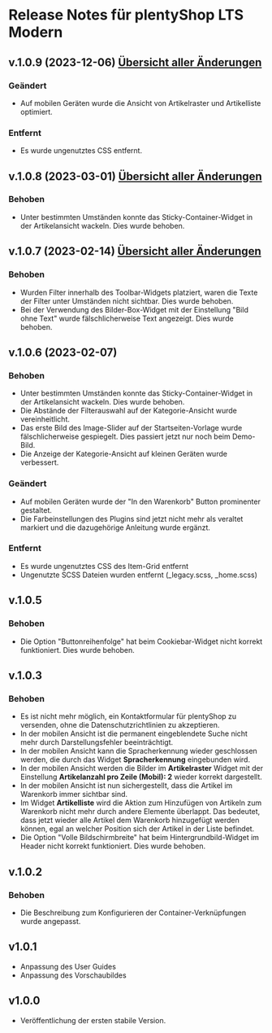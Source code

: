 # Release Notes für plentyShop LTS Modern

## v.1.0.9 (2023-12-06) <a href="https://github.com/plentymarkets/plugin-plentyshop-lts-modern/compare/1.0.8...1.0.9" target="_blank" rel="noopener"><b>Übersicht aller Änderungen</b></a>

### Geändert

- Auf mobilen Geräten wurde die Ansicht von Artikelraster und Artikelliste optimiert.

### Entfernt

- Es wurde ungenutztes CSS entfernt.

## v.1.0.8 (2023-03-01) <a href="https://github.com/plentymarkets/plugin-plentyshop-lts-modern/compare/1.0.7...1.0.8" target="_blank" rel="noopener"><b>Übersicht aller Änderungen</b></a>

### Behoben

- Unter bestimmten Umständen konnte das Sticky-Container-Widget in der Artikelansicht wackeln. Dies wurde behoben.

## v.1.0.7 (2023-02-14) <a href="https://github.com/plentymarkets/plugin-plentyshop-lts-modern/compare/1.0.6...1.0.7" target="_blank" rel="noopener"><b>Übersicht aller Änderungen</b></a>

### Behoben

- Wurden Filter innerhalb des Toolbar-Widgets platziert, waren die Texte der Filter unter Umständen nicht sichtbar. Dies wurde behoben.
- Bei der Verwendung des Bilder-Box-Widget mit der Einstellung "Bild ohne Text" wurde fälschlicherweise Text angezeigt. Dies wurde behoben.

## v.1.0.6 (2023-02-07)

### Behoben

- Unter bestimmten Umständen konnte das Sticky-Container-Widget in der Artikelansicht wackeln. Dies wurde behoben.
- Die Abstände der Filterauswahl auf der Kategorie-Ansicht wurde vereinheitlicht.
- Das erste Bild des Image-Slider auf der Startseiten-Vorlage wurde fälschlicherweise gespiegelt. Dies passiert jetzt nur noch beim Demo-Bild.
- Die Anzeige der Kategorie-Ansicht auf kleinen Geräten wurde verbessert.

### Geändert

- Auf mobilen Geräten wurde der "In den Warenkorb" Button prominenter gestaltet.
- Die Farbeinstellungen des Plugins sind jetzt nicht mehr als veraltet markiert und die dazugehörige Anleitung wurde ergänzt.

### Entfernt

- Es wurde ungenutztes CSS des Item-Grid entfernt
- Ungenutzte SCSS Dateien wurden entfernt (_legacy.scss, _home.scss)

## v.1.0.5

### Behoben

- Die Option "Buttonreihenfolge" hat beim Cookiebar-Widget nicht korrekt funktioniert. Dies wurde behoben.

## v.1.0.3

### Behoben

- Es ist nicht mehr möglich, ein Kontaktformular für plentyShop zu versenden, ohne die Datenschutzrichtlinien zu akzeptieren.
- In der mobilen Ansicht ist die permanent eingeblendete Suche nicht mehr durch Darstellungsfehler beeinträchtigt.
- In der mobilen Ansicht kann die Spracherkennung wieder geschlossen werden, die durch das Widget **Spracherkennung** eingebunden wird.
- In der mobilen Ansicht werden die Bilder im **Artikelraster** Widget mit der Einstellung **Artikelanzahl pro Zeile (Mobil): 2**  wieder korrekt dargestellt.
- In der mobilen Ansicht ist nun sichergestellt, dass die Artikel im Warenkorb immer sichtbar sind.
- Im Widget **Artikelliste** wird die Aktion zum Hinzufügen von Artikeln zum Warenkorb nicht mehr durch andere Elemente überlappt. Das bedeutet, dass jetzt wieder alle Artikel dem Warenkorb hinzugefügt werden können, egal an welcher Position sich der Artikel in der Liste befindet.
- Die Option "Volle Bildschirmbreite" hat beim Hintergrundbild-Widget im Header nicht korrekt funktioniert. Dies wurde behoben.

## v.1.0.2

### Behoben

- Die Beschreibung zum Konfigurieren der Container-Verknüpfungen wurde angepasst.

## v1.0.1

- Anpassung des User Guides
- Anpassung des Vorschaubildes

## v1.0.0

- Veröffentlichung der ersten stabile Version.

